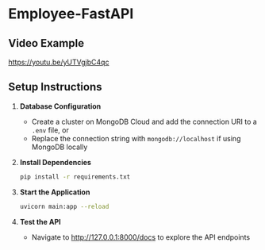# Employee-FastAPI


## Video Example
https://youtu.be/yUTVgjbC4qc

## Setup Instructions

1. **Database Configuration**
   - Create a cluster on MongoDB Cloud and add the connection URI to a `.env` file, or
   - Replace the connection string with `mongodb://localhost` if using MongoDB locally

2. **Install Dependencies**
   ```bash
   pip install -r requirements.txt
   ```

3. **Start the Application**
   ```bash
   uvicorn main:app --reload
   ```

4. **Test the API**
   - Navigate to http://127.0.0.1:8000/docs to explore the API endpoints
